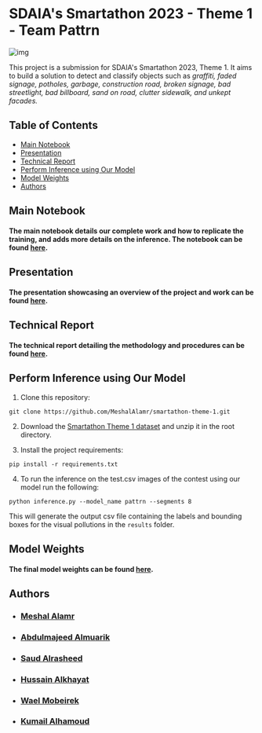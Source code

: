# SDAIA's Smartathon 2023 - Theme 1 - Team Pattrn


![img](https://user-images.githubusercontent.com/68873733/213890470-69f69f3a-0a07-4e7e-8791-d73b21a0f40a.png)

This project is a submission for SDAIA's Smartathon 2023, Theme 1. It aims to build a solution to detect and classify objects such as *graffiti, faded
signage, potholes, garbage, construction road,
broken signage, bad streetlight, bad billboard,
sand on road, clutter sidewalk, and unkept
facades.*



## Table of Contents

- [Main Notebook](#notebook)
- [Presentation](#presentation)
- [Technical Report](#report)
- [Perform Inference using Our Model](#start)
- [Model Weights](#model)
- [Authors](#authors)

## Main Notebook <a name="notebook" />
#### The main notebook details our complete work and how to replicate the training, and  adds more details on the inference. The notebook can be found [here](https://github.com/MeshalAlamr/smartathon-theme-1/blob/main/main.ipynb).

## Presentation <a name="presentation" />
#### The presentation showcasing an overview of the project and work can be found [here](https://github.com/MeshalAlamr/smartathon-theme-1/blob/main/presentation.pdf).

## Technical Report <a name="report" />
#### The technical report detailing the methodology and procedures can be found [here](https://github.com/MeshalAlamr/smartathon-theme-1/blob/main/report.pdf).

## Perform Inference using Our Model <a name="start" />
1. Clone this repository: <br>
```
git clone https://github.com/MeshalAlamr/smartathon-theme-1.git
```
2. Download the [Smartathon Theme 1 dataset](https://drive.google.com/file/d/1ULqYtd9yomeGz53WBhgRdPRFB37ppeDU/view) and unzip it in the root directory.

3. Install the project requirements:
```
pip install -r requirements.txt
```

4. To run the inference on the test.csv images of the contest using our model run the following:
```
python inference.py --model_name pattrn --segments 8
```
This will generate the output csv file containing the labels and bounding boxes for the visual pollutions in the ``results`` folder.


## Model Weights <a name="model" />
#### The final model weights can be found [here](https://github.com/MeshalAlamr/smartathon-theme-1/blob/main/models/pattrn/weights/best.pt).


## Authors <a name="authors"/>
- ### [Meshal Alamr](https://github.com/MeshalAlamr)
- ### [Abdulmajeed Almuarik](https://github.com/CreativeSelf0)
- ### [Saud Alrasheed](https://github.com/saudnr33)
- ### [Hussain Alkhayat](https://github.com/HussainAlkhayat)
- ### [Wael Mobeirek](https://github.com/waelmb)
- ### [Kumail Alhamoud](https://github.com/m1k2zoo)

